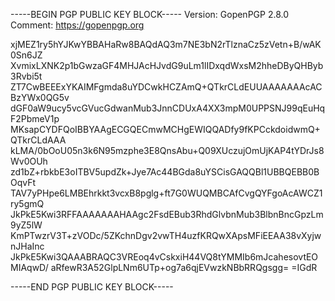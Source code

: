 -----BEGIN PGP PUBLIC KEY BLOCK-----
Version: GopenPGP 2.8.0
Comment: https://gopenpgp.org

xjMEZ1ry5hYJKwYBBAHaRw8BAQdAQ3m7NE3bN2rTlznaCz5zVetn+B/wAK0Sn6JZ
XvmixLXNK2p1bGwzaGF4MHJAcHJvdG9uLm1lIDxqdWxsM2hheDByQHByb3Rvbi5t
ZT7CwBEEExYKAIMFgmda8uYDCwkHCZAmQ+QTkrCLdEUUAAAAAAAcACBzYWx0QG5v
dGF0aW9ucy5vcGVucGdwanMub3JnnCDUxA4XX3mpM0UPPSNJ99qEuHqF2PbmeV1p
MKsapCYDFQoIBBYAAgECGQECmwMCHgEWIQQADfy9fKPCckdoidwmQ+QTkrCLdAAA
kLMA/0bOoU05n3k6N95mzphe3E8QnsAbu+Q09XUczujOmUjKAP4tYDrJs8Wv0OUh
zd1bZ+rbkbE3oITBV5updZk+Jye7Ac44BGda8uYSCisGAQQBl1UBBQEBB0BOqvFt
TAV7yPHpe6LMBEhrkkt3vcxB8pglg+ft7G0WUQMBCAfCvgQYFgoAcAWCZ1ry5gmQ
JkPkE5Kwi3RFFAAAAAAAHAAgc2FsdEBub3RhdGlvbnMub3BlbnBncGpzLm9yZ5lW
KmPTwzrV3T+zVODc/5ZKchnDgv2vwTH4uzfKRQwXApsMFiEEAA38vXyjwnJHaInc
JkPkE5Kwi3QAAABRAQC3VREoq4vCskxiH44VQ8tYMMIb6mJcahesovtEOMIAqwD/
aRfewR3A52GlpLNm6UTp+og7a6qjEVwzkNBbRRQgsgg=
=IGdR

-----END PGP PUBLIC KEY BLOCK-----
            

